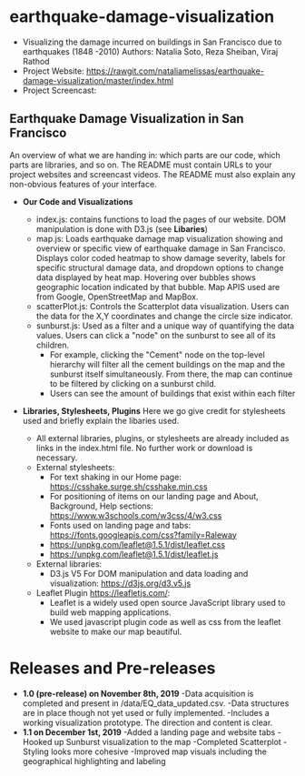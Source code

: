 # earthquake-damage-visualization
* Visualizing the damage incurred on buildings in San Francisco due to earthquakes (1848 -2010)
Authors: Natalia Soto, Reza Sheiban, Viraj Rathod
* Project Website: https://rawgit.com/nataliamelissas/earthquake-damage-visualization/master/index.html
* Project Screencast: 

## Earthquake Damage Visualization in San Francisco
An overview of what we are handing in: which parts are our code, which parts are libraries, and so on. The README must contain URLs to your project websites and screencast videos. The README must also explain any non-obvious features of your interface.

* **Our Code and Visualizations**
  - index.js: contains functions to load the pages of our website. DOM manipulation is done with D3.js (see **Libaries**)
  - map.js: Loads earthquake damage map visualization showing and overview or specific view of earthquake damage in San Francisco. Displays color coded heatmap to show damage severity, labels for specific structural damage data, and dropdown options to change data displayed by heat map. Hovering over bubbles shows geographic location indicated by that bubble. Map APIS used are from Google, OpenStreetMap and MapBox.
  - scatterPlot.js: Controls the Scatterplot data visualization. Users can the data for the X,Y coordinates and change the circle size indicator.
  - sunburst.js: Used as a filter and a unique way of quantifying the data values. Users can click a "node" on the sunburst to see all of its children. 
    - For example, clicking the "Cement" node on the top-level hierarchy will filter all the cement buildings on the map and the sunburst itself simultaneously. From there, the map can continue to be filtered by clicking on a sunburst child.
    - Users can see the amount of buildings that exist within each filter 
    
* **Libraries, Stylesheets, Plugins**
Here we go give credit for stylesheets used and briefly explain the libaries used.
  - All external libraries, plugins, or stylesheets are already included as links in the index.html file. No further work or download is necessary.
  - External stylesheets:
    - For text shaking in our Home page: https://csshake.surge.sh/csshake.min.css
    - For positioning of items on our landing page and About, Background, Help sections: https://www.w3schools.com/w3css/4/w3.css
    - Fonts used on landing page and tabs: https://fonts.googleapis.com/css?family=Raleway
    - https://unpkg.com/leaflet@1.5.1/dist/leaflet.css
    - https://unpkg.com/leaflet@1.5.1/dist/leaflet.js
  - External libraries:
    - D3.js V5 For DOM manipulation and data loading and visualization: https://d3js.org/d3.v5.js
  - Leaflet Plugin https://leafletjs.com/:
    - Leaflet is a widely used open source JavaScript library used to build web mapping applications. 
    - We used javascript plugin code as well as css from the leaflet website to make our map beautiful.

# Releases and Pre-releases

* **1.0 (pre-release) on November 8th, 2019**
-Data acquisition is completed and present in /data/EQ_data_updated.csv.
-Data structures are in place though not yet used or fully implemented.
-Includes a working visualization prototype. The direction and content is clear.
* **1.1 on December 1st, 2019**
-Added a landing page and website tabs
-Hooked up Sunburst visualization to the map
-Completed Scatterplot
-Styling looks more cohesive
-Improved map visuals including the geographical highlighting and labeling
